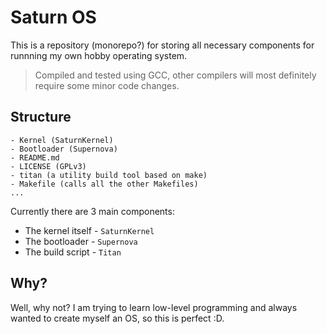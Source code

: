 # Saturn OS

This is a repository (monorepo?) for storing all necessary components for runnning my own hobby operating system.

> Compiled and tested using GCC, other compilers will most definitely require some minor code changes.

## Structure

```
- Kernel (SaturnKernel)
- Bootloader (Supernova)
- README.md
- LICENSE (GPLv3)
- titan (a utility build tool based on make)
- Makefile (calls all the other Makefiles)
...
```

Currently there are 3 main components:
-   The kernel itself - `SaturnKernel`
-   The bootloader - `Supernova`
-   The build script - `Titan`

## Why?

Well, why not? I am trying to learn low-level programming and always wanted to create myself an OS, so this is perfect :D.

